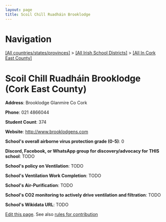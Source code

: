 ```yaml
---
layout: page
title: Scoil Chill Ruadháin Brooklodge
---
```

# Navigation

[[All countries/states/provinces]](../../..) > [[All Irish School Districts]](../..) > [[All In Cork East County]](..)

# Scoil Chill Ruadháin Brooklodge (Cork East County)

**Address**: Brooklodge Glanmire Co Cork

**Phone**: 021 4866044

**Student Count**: 374

**Website**: <http://www.brooklodgens.com>

**School's overall airborne virus protection grade (0-5)**: 0

**Discord, Facebook, or WhatsApp group for discovery/advocacy for THIS school**: TODO

**School's policy on Ventilation**: TODO

**School's Ventilation Work Completion**: TODO

**School's Air-Purification**: TODO

**School's CO2 monitoring to actively drive ventilation and filtration**: TODO

**School's Wikidata URL**: TODO


[Edit this page](https://github.com/ventilate-schools/Ireland/edit/main/./Cork_East_County/Scoil_Chill_Ruadháin_Brooklodge.md). See also [rules for contribution](../../../contribution-rules/)